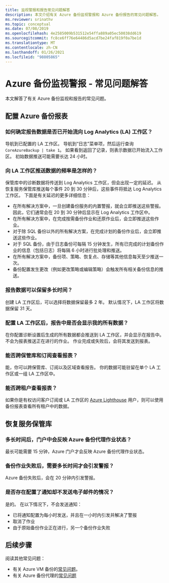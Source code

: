 ```yaml
---
title: 监视警报和报告常见问题解答
description: 本文介绍有关 Azure 备份监视警报和 Azure 备份报告的常见问题解答。
ms.reviewer: srinathv
ms.topic: conceptual
ms.date: 07/08/2019
ms.openlocfilehash: 4e2585009b531512e54ffa889a05ec50038dd619
ms.sourcegitcommit: fc8ce6ff76e64486d5acd7be24faf819f0a7be1d
ms.translationtype: MT
ms.contentlocale: zh-CN
ms.lasthandoff: 01/26/2021
ms.locfileid: "98805865"
---
```

# <a name="azure-backup-monitoring-alert---faq"></a>Azure 备份监视警报 - 常见问题解答

本文解答了有关 Azure 备份监视和报告的常见问题。

## <a name="configure-azure-backup-reports"></a>配置 Azure 备份报表

### <a name="how-do-i-check-if-reporting-data-has-started-flowing-into-a-log-analytics-la-workspace"></a>如何确定报告数据是否已开始流向 Log Analytics (LA) 工作区？

导航到已配置的 LA 工作区。 导航到“日志”菜单项，然后运行查询 `CoreAzureBackup | take 1`。 如果看到返回了记录，则表示数据已开始流入工作区。 初始数据推送可能需要长达 24 小时。

### <a name="what-is-the-frequency-of-data-push-to-an-la-workspace"></a>向 LA 工作区推送数据的频率是怎样的？

保管库中的诊断数据将传送到 Log Analytics 工作区，但会出现一定的延迟。 从恢复服务保管库推送每个事件 20 到 30 分钟后，这些事件将抵达 Log Analytics 工作区。 下面是有关延迟的更多详细信息：

* 在所有解决方案中，一旦创建备份服务的内置警报，就会立即推送这些警报。 因此，它们通常会在 20 到 30 分钟后显示在 Log Analytics 工作区中。
* 在所有解决方案中，在完成按需备份作业和还原作业后，会立即推送这些作业。
* 对于除 SQL 备份以外的所有解决方案，在完成计划的备份作业后，会立即推送这些作业。
* 对于 SQL 备份，由于日志备份可每隔 15 分钟发生，所有已完成的计划备份作业的信息（包括日志）将每隔 6 小时进行批处理和推送。
* 在所有解决方案中，备份项、策略、恢复点、存储等其他信息每天至少推送一次。
* 备份配置发生更改（例如更改策略或编辑策略）会触发所有相关备份信息的推送。

### <a name="how-long-can-i-retain-reporting-data"></a>报告数据可以保留多长时间？

创建 LA 工作区后，可以选择将数据保留最多 2 年。 默认情况下，LA 工作区将数据保留 31 天。

### <a name="will-i-see-all-my-data-in-reports-after-i-configure-the-la-workspace"></a>配置 LA 工作区后，报告中是否会显示我的所有数据？

 在你配置诊断设置后生成的所有数据都会推送到 LA 工作区，并会显示在报告中。 不会为报表推送正在进行的作业。 作业完成或失败后，会将其发送到报表。

### <a name="can-i-view-reports-across-vaults-and-subscriptions"></a>能否跨保管库和订阅查看报表？

能，你可以跨保管库、订阅以及区域查看报告。 你的数据可能驻留在单个 LA 工作区或一组 LA 工作区中。

### <a name="can-i-view-reports-across-tenants"></a>能否跨租户查看报表？

如果你是有权访问客户订阅或 LA 工作区的 [Azure Lighthouse](https://azure.microsoft.com/services/azure-lighthouse/) 用户，则可以使用备份报表查看所有租户中的数据。

## <a name="recovery-services-vault"></a>恢复服务保管库

### <a name="how-long-does-it-take-for-the-azure-backup-agent-job-status-to-reflect-in-the-portal"></a>多长时间后，门户中会反映 Azure 备份代理作业状态？

最长可能需要 15 分钟，Azure 门户才会反映 Azure 备份代理作业状态。

### <a name="when-a-backup-job-fails-how-long-does-it-take-to-raise-an-alert"></a>备份作业失败后，需要多长时间才会引发警报？

Azure 备份失败后，会在 20 分钟内引发警报。

### <a name="is-there-a-case-where-an-email-wont-be-sent-if-notifications-are-configured"></a>是否存在配置了通知却不发送电子邮件的情况？

是的。 在以下情况下，不会发送通知：

* 已将通知配置为每小时发送，并且在一小时内引发并解决了警报
* 取消了作业
* 由于原始备份作业正在进行，另一个备份作业失败

## <a name="next-steps"></a>后续步骤

阅读其他常见问题：

* 有关 Azure VM 备份的[常见问题](backup-azure-vm-backup-faq.yml)。
* 有关 Azure 备份代理的[常见问题](backup-azure-file-folder-backup-faq.md)
